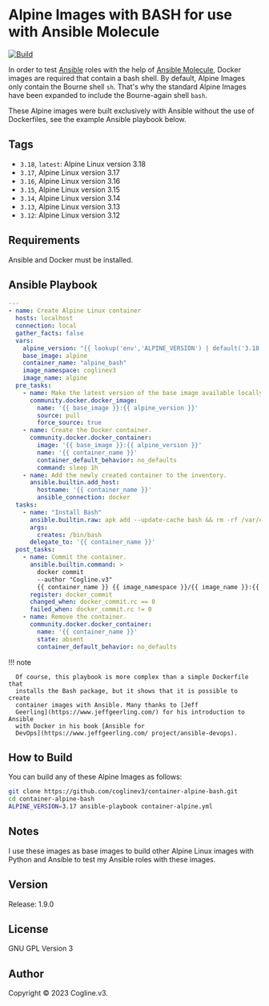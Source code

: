 # Alpine Images with BASH for use with Ansible Molecule

[![Build](https://github.com/coglinev3/container-alpine-bash/actions/workflows/build.yml/badge.svg)](https://github.com/coglinev3/container-alpine-bash/actions/workflows/build.yml)

In order to test [Ansible](https://docs.ansible.com/ansible/latest/index.html
"Ansible Documentation") roles with the help of [Ansible
Molecule](https://molecule.readthedocs.io/en/latest/ "Ansible Molecule
Documentation"), Docker images are required that contain a bash shell. By
default, Alpine Images only contain the Bourne shell `sh`. That's why the
standard Alpine Images have been expanded to include the Bourne-again shell
`bash`.

These Alpine images were built exclusively with Ansible without the use of Dockerfiles, see the example Ansible playbook below. 

## Tags

  - `3.18`, `latest`: Alpine Linux version 3.18
  - `3.17`, Alpine Linux version 3.17
  - `3.16`, Alpine Linux version 3.16
  - `3.15`, Alpine Linux version 3.15
  - `3.14`, Alpine Linux version 3.14
  - `3.13`, Alpine Linux version 3.13
  - `3.12`: Alpine Linux version 3.12

## Requirements

Ansible and Docker must be installed.

## Ansible Playbook

```yml
---
- name: Create Alpine Linux container
  hosts: localhost
  connection: local
  gather_facts: false
  vars:
    alpine_version: "{{ lookup('env','ALPINE_VERSION') | default('3.18', true) }}"
    base_image: alpine
    container_name: "alpine_bash"
    image_namespace: coglinev3
    image_name: alpine
  pre_tasks:
    - name: Make the latest version of the base image available locally.
      community.docker.docker_image:
        name: '{{ base_image }}:{{ alpine_version }}'
        source: pull
        force_source: true
    - name: Create the Docker container.
      community.docker.docker_container:
        image: '{{ base_image }}:{{ alpine_version }}'
        name: '{{ container_name }}'
        container_default_behavior: no_defaults
        command: sleep 1h
    - name: Add the newly created container to the inventory.
      ansible.builtin.add_host:
        hostname: '{{ container_name }}'
        ansible_connection: docker
  tasks:
    - name: "Install Bash"
      ansible.builtin.raw: apk add --update-cache bash && rm -rf /var/cache/apk/*
      args:
        creates: /bin/bash
      delegate_to: '{{ container_name }}'
  post_tasks:
    - name: Commit the container.
      ansible.builtin.command: >
        docker commit
        --author "Cogline.v3"
        {{ container_name }} {{ image_namespace }}/{{ image_name }}:{{ alpine_version }}
      register: docker_commit
      changed_when: docker_commit.rc == 0
      failed_when: docker_commit.rc != 0
    - name: Remove the container.
      community.docker.docker_container:
        name: '{{ container_name }}'
        state: absent
        container_default_behavior: no_defaults
```

!!! note

      Of course, this playbook is more complex than a simple Dockerfile that
      installs the Bash package, but it shows that it is possible to create
      container images with Ansible. Many thanks to [Jeff
      Geerling](https://www.jeffgeerling.com/) for his introduction to Ansible
      with Docker in his book [Ansible for
      DevOps](https://www.jeffgeerling.com/ project/ansible-devops).
## How to Build

You can build any of these Alpine Images as follows:

```sh
git clone https://github.com/coglinev3/container-alpine-bash.git
cd container-alpine-bash
ALPINE_VERSION=3.17 ansible-playbook container-alpine.yml
```

## Notes

I use these images as base images to build other Alpine Linux images with Python and Ansible to test my Ansible roles with these images.

## Version

Release: 1.9.0

## License

GNU GPL Version 3

## Author

Copyright &copy; 2023 Cogline.v3.
